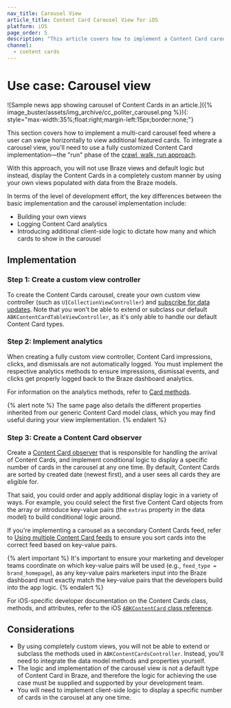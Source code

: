 ```yaml
---
nav_title: Carousel View
article_title: Content Card Carousel View for iOS
platform: iOS
page_order: 5
description: "This article covers how to implement a Content Card carousel view use case for iOS applications."
channel:
  - content cards
---
```


# Use case: Carousel view

![Sample news app showing carousel of Content Cards in an article.]({% image_buster/assets/img_archive/cc_politer_carousel.png %}){: style="max-width:35%;float:right;margin-left:15px;border:none;"}

This section covers how to implement a multi-card carousel feed where a user can swipe horizontally to view additional featured cards. To integrate a carousel view, you'll need to use a fully customized Content Card implementation—the "run" phase of the [crawl, walk, run approach][1].

With this approach, you will not use Braze views and default logic but instead, display the Content Cards in a completely custom manner by using your own views populated with data from the Braze models.

In terms of the level of development effort, the key differences between the basic implementation and the carousel implementation include:

- Building your own views
- Logging Content Card analytics
- Introducing additional client-side logic to dictate how many and which cards to show in the carousel

## Implementation

### Step 1: Create a custom view controller

To create the Content Cards carousel, create your own custom view controller (such as `UICollectionViewController`) and [subscribe for data updates]({{site.baseurl}}/developer_guide/platform_integration_guides/ios/content_cards/integration/#getting-the-data). Note that you won't be able to extend or subclass our default `ABKContentCardTableViewController`, as it's only able to handle our default Content Card types.

### Step 2: Implement analytics

When creating a fully custom view controller, Content Card impressions, clicks, and dismissals are not automatically logged. You must implement the respective analytics methods to ensure impressions, dismissal events, and clicks get properly logged back to the Braze dashboard analytics.

For information on the analytics methods, refer to [Card methods]({{site.baseurl}}/developer_guide/platform_integration_guides/ios/content_cards/integration/#card-methods). 

{% alert note %}
The same page also details the different properties inherited from our generic Content Card model class, which you may find useful during your view implementation.
{% endalert %}

### Step 3: Create a Content Card observer

Create a [Content Card observer]({{site.baseurl}}/developer_guide/platform_integration_guides/ios/content_cards/multiple_feeds/#step-2-set-up-a-content-card-listener) that is responsible for handling the arrival of Content Cards, and implement conditional logic to display a specific number of cards in the carousel at any one time. By default, Content Cards are sorted by created date (newest first), and a user sees all cards they are eligible for.

That said, you could order and apply additional display logic in a variety of ways. For example, you could select the first five Content Card objects from the array or introduce key-value pairs (the `extras` property in the data model) to build conditional logic around.

If you're implementing a carousel as a secondary Content Cards feed, refer to [Using multiple Content Card feeds]({{site.baseurl}}/developer_guide/platform_integration_guides/ios/content_cards/multiple_feeds/) to ensure you sort cards into the correct feed based on key-value pairs.

{% alert important %}
It's important to ensure your marketing and developer teams coordinate on which key-value pairs will be used (e.g., `feed_type = brand_homepage`), as any key-value pairs marketers input into the Braze dashboard must exactly match the key-value pairs that the developers build into the app logic.
{% endalert %}

For iOS-specific developer documentation on the Content Cards class, methods, and attributes, refer to the iOS [`ABKContentCard` class reference](https://appboy.github.io/appboy-ios-sdk/docs/interface_a_b_k_content_card.html).

## Considerations

- By using completely custom views, you will not be able to extend or subclass the methods used in `ABKContentCardsController`. Instead, you'll need to integrate the data model methods and properties yourself.
- The logic and implementation of the carousel view is not a default type of Content Card in Braze, and therefore the logic for achieving the use case must be supplied and supported by your development team.
- You will need to implement client-side logic to display a specific number of cards in the carousel at any one time.

[1]: {{site.baseurl}}/user_guide/message_building_by_channel/content_cards/customize/#customization-approaches
